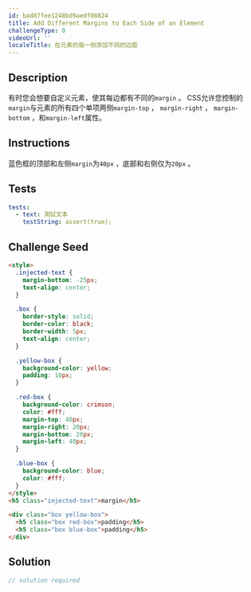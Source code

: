 ```yaml
---
id: bad87fee1248bd9aedf08824
title: Add Different Margins to Each Side of an Element
challengeType: 0
videoUrl: ''
localeTitle: 在元素的每一侧添加不同的边距
---
```


## Description
<section id="description">有时您会想要自定义元素，使其每边都有不同的<code>margin</code> 。 CSS允许您控制的<code>margin</code>与元素的所有四个单项两侧<code>margin-top</code> ， <code>margin-right</code> ， <code>margin-bottom</code> ，和<code>margin-left</code>属性。 </section>

## Instructions
<section id="instructions">蓝色框的顶部和左侧<code>margin</code>为<code>40px</code> ，底部和右侧仅为<code>20px</code> 。 </section>

## Tests
<section id='tests'>

```yml
tests:
  - text: 測試文本
    testString: assert(true);

```

</section>

## Challenge Seed
<section id='challengeSeed'>

<div id='html-seed'>

```html
<style>
  .injected-text {
    margin-bottom: -25px;
    text-align: center;
  }

  .box {
    border-style: solid;
    border-color: black;
    border-width: 5px;
    text-align: center;
  }

  .yellow-box {
    background-color: yellow;
    padding: 10px;
  }

  .red-box {
    background-color: crimson;
    color: #fff;
    margin-top: 40px;
    margin-right: 20px;
    margin-bottom: 20px;
    margin-left: 40px;
  }

  .blue-box {
    background-color: blue;
    color: #fff;
  }
</style>
<h5 class="injected-text">margin</h5>

<div class="box yellow-box">
  <h5 class="box red-box">padding</h5>
  <h5 class="box blue-box">padding</h5>
</div>

```

</div>



</section>

## Solution
<section id='solution'>

```js
// solution required
```
</section>
